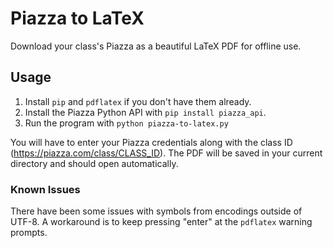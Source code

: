 # Piazza to LaTeX
Download your class's Piazza as a beautiful LaTeX PDF for offline use.

## Usage
1. Install `pip` and `pdflatex` if you don't have them already.
2. Install the Piazza Python API with `pip install piazza_api`.
3. Run the program with `python piazza-to-latex.py`

You will have to enter your Piazza credentials along with the class ID (https://piazza.com/class/CLASS_ID). The PDF will be saved in your current directory and should open automatically.

### Known Issues
There have been some issues with symbols from encodings outside of UTF-8. A workaround is to keep pressing "enter" at the `pdflatex` warning prompts.
